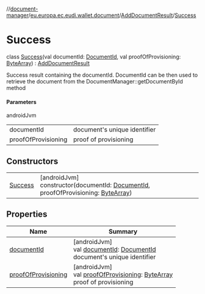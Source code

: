 //[document-manager](../../../../index.md)/[eu.europa.ec.eudi.wallet.document](../../index.md)/[AddDocumentResult](../index.md)/[Success](index.md)

# Success

class [Success](index.md)(val documentId: [DocumentId](../../index.md#659369697%2FClasslikes%2F1351694608), val proofOfProvisioning: [ByteArray](https://kotlinlang.org/api/latest/jvm/stdlib/kotlin/-byte-array/index.html)) : [AddDocumentResult](../index.md)

Success result containing the documentId. DocumentId can be then used to retrieve the document from the DocumentManager::getDocumentById method

#### Parameters

androidJvm

| | |
|---|---|
| documentId | document's unique identifier |
| proofOfProvisioning | proof of provisioning |

## Constructors

| | |
|---|---|
| [Success](-success.md) | [androidJvm]<br>constructor(documentId: [DocumentId](../../index.md#659369697%2FClasslikes%2F1351694608), proofOfProvisioning: [ByteArray](https://kotlinlang.org/api/latest/jvm/stdlib/kotlin/-byte-array/index.html)) |

## Properties

| Name | Summary |
|---|---|
| [documentId](document-id.md) | [androidJvm]<br>val [documentId](document-id.md): [DocumentId](../../index.md#659369697%2FClasslikes%2F1351694608)<br>document's unique identifier |
| [proofOfProvisioning](proof-of-provisioning.md) | [androidJvm]<br>val [proofOfProvisioning](proof-of-provisioning.md): [ByteArray](https://kotlinlang.org/api/latest/jvm/stdlib/kotlin/-byte-array/index.html)<br>proof of provisioning |
